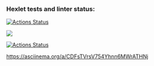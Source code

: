 ### Hexlet tests and linter status:
[![Actions Status](https://github.com/Katyakov-777/frontend-project-lvl1/workflows/hexlet-check/badge.svg)](https://github.com/Katyakov-777/frontend-project-lvl1/actions)

<a href="https://codeclimate.com/github/Katyakov-777/frontend-project-lvl1/maintainability"><img src="https://api.codeclimate.com/v1/badges/7b04cb11b31b865ccf4a/maintainability" /></a>

[![Actions Status](https://github.com/Katyakov-777/frontend-project-lvl1/actions/workflows/eslint.yml/badge.svg)](https://github.com/Katyakov-777/frontend-project-lvl1/actions)

https://asciinema.org/a/CDFsTVrsV754Yhnn6MWrATHNj

